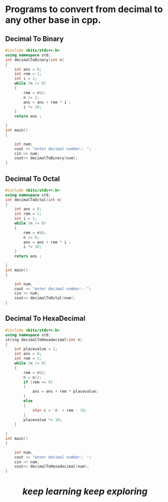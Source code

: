 # Programs to convert from decimal to any other base in cpp.
## Decimal To Binary 
```cpp
#include <bits/stdc++.h>
using namespace std;
int decimalToBinary(int n)
{
    int ans = 0;
    int rem = 1;
    int i = 1;
    while (n != 0)
    {
        rem = n%2;
        n /= 2;
        ans = ans + rem * i ;
        i *= 10;
    }
    return ans ;

}
int main()
{

    int num;
    cout << "enter decimal number:- ";
    cin >> num;
    cout<< decimalToBinary(num);
}
```
## Decimal To Octal
```cpp
#include <bits/stdc++.h>
using namespace std;
int decimalToOctal(int n)
{
    int ans = 0;
    int rem = 1;
    int i = 1;
    while (n != 0)
    {
        rem = n%8;
        n /= 8;
        ans = ans + rem * i ;
        i *= 10;
    }
    return ans ;

}
int main()
{

    int num;
    cout << "enter decimal number:- ";
    cin >> num;
    cout<< decimalToOctal(num);
}
```
## Decimal To HexaDecimal
```cpp
#include <bits/stdc++.h>
using namespace std;
string decimalToHexadecimal(int n)
{
    int placevalue = 1;
    int ans = 0;
    int rem = 1;
    while (n != 0)
    {
        rem = n%2;
        n = n/2;
        if (rem <= 9)
        {
            ans = ans + rem * placevalue;
        }
        else
        {
            char c = 'A' + rem - 10;
        }
        placevalue *= 10;
    }
     
}
int main()
{

    int num;
    cout << "enter decimal number:- ";
    cin >> num;
    cout<< decimalToHexadecimal(num);
}
```

<h1 align="center"><i> keep learning keep exploring </i> </h1>
